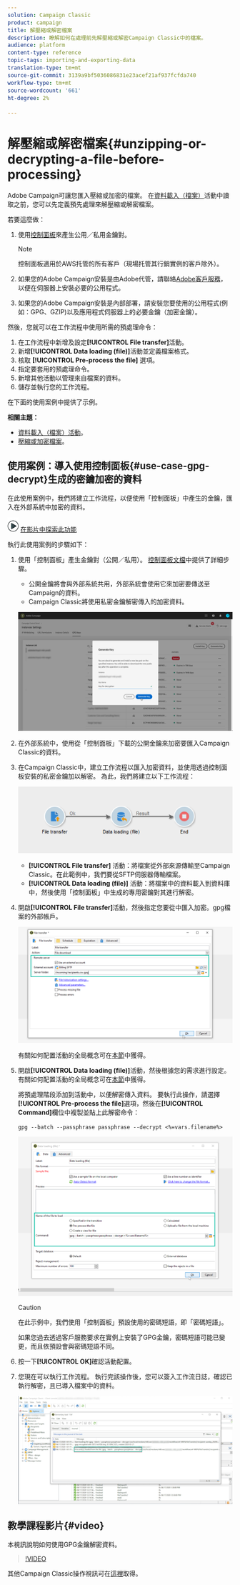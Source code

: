 ```yaml
---
solution: Campaign Classic
product: campaign
title: 解壓縮或解密檔案
description: 瞭解如何在處理前先解壓縮或解密Campaign Classic中的檔案。
audience: platform
content-type: reference
topic-tags: importing-and-exporting-data
translation-type: tm+mt
source-git-commit: 3139a9bf5036086831e23acef21af937fcfda740
workflow-type: tm+mt
source-wordcount: '661'
ht-degree: 2%

---
```



# 解壓縮或解密檔案{#unzipping-or-decrypting-a-file-before-processing}

Adobe Campaign可讓您匯入壓縮或加密的檔案。 在[資料載入（檔案）](../../workflow/using/data-loading--file-.md)活動中讀取之前，您可以先定義預先處理來解壓縮或解密檔案。

若要這麼做：

1. 使用[控制面板](https://docs.adobe.com/content/help/en/control-panel/using/instances-settings/gpg-keys-management.html#decrypting-data)來產生公用／私用金鑰對。

   >[!NOTE]
   >
   >控制面板適用於AWS托管的所有客戶（現場托管其行銷實例的客戶除外）。

1. 如果您的Adobe Campaign安裝是由Adobe代管，請聯絡[Adobe客戶服務](https://helpx.adobe.com/enterprise/admin-guide.html/enterprise/using/support-for-experience-cloud.ug.html)，以便在伺服器上安裝必要的公用程式。
1. 如果您的Adobe Campaign安裝是內部部署，請安裝您要使用的公用程式(例如：GPG、GZIP)以及應用程式伺服器上的必要金鑰（加密金鑰）。

然後，您就可以在工作流程中使用所需的預處理命令：

1. 在工作流程中新增及設定&#x200B;**[!UICONTROL File transfer]**&#x200B;活動。
1. 新增&#x200B;**[!UICONTROL Data loading (file)]**&#x200B;活動並定義檔案格式。
1. 核取 **[!UICONTROL Pre-process the file]** 選項。
1. 指定要套用的預處理命令。
1. 新增其他活動以管理來自檔案的資料。
1. 儲存並執行您的工作流程。

在下面的使用案例中提供了示例。

**相關主題：**

* [資料載入（檔案）活動](../../workflow/using/data-loading--file-.md)。
* [壓縮或加密檔案](../../workflow/using/how-to-use-workflow-data.md#zipping-or-encrypting-a-file)。

## 使用案例：導入使用控制面板{#use-case-gpg-decrypt}生成的密鑰加密的資料

在此使用案例中，我們將建立工作流程，以便使用「控制面板」中產生的金鑰，匯入在外部系統中加密的資料。

![](assets/do-not-localize/how-to-video.png) [在影片中探索此功能](#video)

執行此使用案例的步驟如下：

1. 使用「控制面板」產生金鑰對（公開／私用）。 [控制面板文檔](https://docs.adobe.com/content/help/en/control-panel/using/instances-settings/gpg-keys-management.html#decrypting-data)中提供了詳細步驟。

   * 公開金鑰將會與外部系統共用，外部系統會使用它來加密要傳送至Campaign的資料。
   * Campaign Classic將使用私密金鑰解密傳入的加密資料。

   ![](assets/gpg_generate.png)

1. 在外部系統中，使用從「控制面板」下載的公開金鑰來加密要匯入Campaign Classic的資料。

1. 在Campaign Classic中，建立工作流程以匯入加密資料，並使用透過控制面板安裝的私密金鑰加以解密。 為此，我們將建立以下工作流程：

   ![](assets/gpg_import_workflow.png)

   * **[!UICONTROL File transfer]** 活動：將檔案從外部來源傳輸至Campaign Classic。在此範例中，我們要從SFTP伺服器傳輸檔案。
   * **[!UICONTROL Data loading (file)]** 活動：將檔案中的資料載入到資料庫中，然後使用「控制面板」中生成的專用密鑰對其進行解密。

1. 開啟&#x200B;**[!UICONTROL File transfer]**&#x200B;活動，然後指定您要從中匯入加密。gpg檔案的外部帳戶。

   ![](assets/gpg_key_transfer.png)

   有關如何配置活動的全局概念可在[本節](../../workflow/using/file-transfer.md)中獲得。

1. 開啟&#x200B;**[!UICONTROL Data loading (file)]**&#x200B;活動，然後根據您的需求進行設定。 有關如何配置活動的全局概念可在[本節](../../workflow/using/data-loading--file-.md)中獲得。

   將預處理階段添加到活動中，以便解密傳入資料。 要執行此操作，請選擇&#x200B;**[!UICONTROL Pre-process the file]**&#x200B;選項，然後在&#x200B;**[!UICONTROL Command]**&#x200B;欄位中複製並貼上此解密命令：

   `gpg --batch --passphrase passphrase --decrypt <%=vars.filename%>`

   ![](assets/gpg_load.png)

   >[!CAUTION]
   >
   >在此示例中，我們使用「控制面板」預設使用的密碼短語，即「密碼短語」。
   >
   >如果您過去透過客戶服務要求在實例上安裝了GPG金鑰，密碼短語可能已變更，而且依預設會與密碼短語不同。

1. 按一下&#x200B;**[!UICONTROL OK]**&#x200B;確認活動配置。

1. 您現在可以執行工作流程。 執行完該操作後，您可以簽入工作流日誌，確認已執行解密，且已導入檔案中的資料。

   ![](assets/gpg_run.png)

## 教學課程影片{#video}

本視訊說明如何使用GPG金鑰解密資料。

>[!VIDEO](https://video.tv.adobe.com/v/36482?quality=12)

其他Campaign Classic操作視訊可在[這裡](https://experienceleague.adobe.com/docs/campaign-classic-learn/tutorials/overview.html?lang=zh-Hant)取得。
